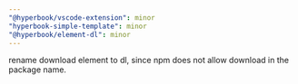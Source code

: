 ```yaml
---
"@hyperbook/vscode-extension": minor
"hyperbook-simple-template": minor
"@hyperbook/element-dl": minor
---
```


rename download element to dl, since npm does not allow download in the package name.
